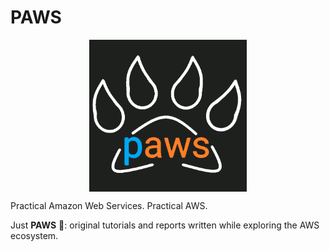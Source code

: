 # PAWS

<img src="../../assets/paws.png"
     style="width:50%;display:block;margin-left:auto;margin-right:auto;">

Practical Amazon Web Services. Practical AWS.

Just **PAWS** 🐾: original tutorials and reports written while exploring the AWS ecosystem.
